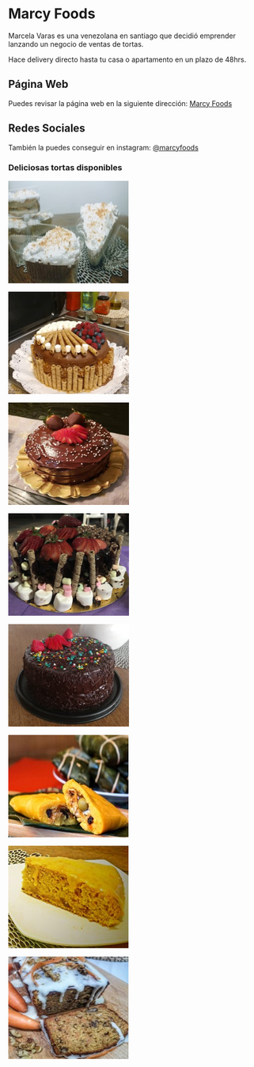 
# Marcy Foods

Marcela Varas es una venezolana en santiago que decidió emprender lanzando un negocio de ventas de tortas.

Hace delivery directo hasta tu casa o apartamento en un plazo de 48hrs.

## Página Web

Puedes revisar la página web en la siguiente dirección: [Marcy Foods](https://marcy-foods.web.app/)

## Redes Sociales 

También la puedes conseguir en instagram: [@marcyfoods](https://www.instagram.com/marcyfoods/?hl=es-la)

### Deliciosas tortas disponibles

![](src/assets/img/bienmesabe.jpg)

![](src/assets/img/torta1.png)

![](src/assets/img/torta2.jpg)

![](src/assets/img/torta3.png)

![](src/assets/img/torta4.jpg)

![](src/assets/img/hallaca1.jpg)

![](src/assets/img/zanahoria.jpg)

![](src/assets/img/zanahoria2.jpg)
